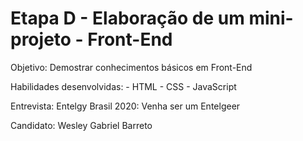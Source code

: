 #  Etapa D - Elaboração de um mini-projeto - Front-End

Objetivo: Demostrar conhecimentos básicos em Front-End

Habilidades desenvolvidas: 
			- HTML
			- CSS
			- JavaScript


Entrevista: Entelgy Brasil 2020: Venha ser um Entelgeer

Candidato: Wesley Gabriel Barreto










